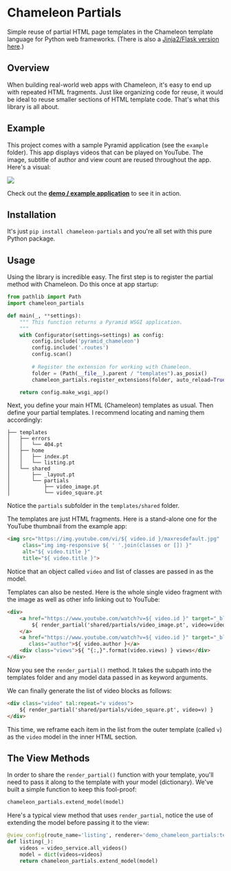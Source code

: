 # Chameleon Partials

Simple reuse of partial HTML page templates in the Chameleon template language for Python web frameworks.
(There is also a [Jinja2/Flask version here](https://github.com/mikeckennedy/jinja_partials).)

## Overview

When building real-world web apps with Chameleon, it's easy to end up with repeated HTML fragments.
Just like organizing code for reuse, it would be ideal to reuse smaller sections of HTML template code.
That's what this library is all about.

## Example

This project comes with a sample Pyramid application (see the `example` folder). This app displays videos
that can be played on YouTube. The image, subtitle of author and view count are reused throughout the
app. Here's a visual:

![](https://raw.githubusercontent.com/mikeckennedy/chameleon_partials/main/readme_resources/reused-html-visual.png)

Check out the [**demo / example application**](https://github.com/mikeckennedy/chameleon_partials/tree/main/example) 
to see it in action. 

## Installation

It's just `pip install chameleon-partials` and you're all set with this pure Python package.

## Usage

Using the library is incredible easy. The first step is to register the partial method with Chameleon.
Do this once at app startup:

```python
from pathlib import Path
import chameleon_partials

def main(_, **settings):
    """ This function returns a Pyramid WSGI application.
    """
    with Configurator(settings=settings) as config:
        config.include('pyramid_chameleon')
        config.include('.routes')
        config.scan()
        
        # Register the extension for working with Chameleon.
        folder = (Path(__file__).parent / "templates").as_posix()
        chameleon_partials.register_extensions(folder, auto_reload=True, cache_init=True)

    return config.make_wsgi_app()
```

Next, you define your main HTML (Chameleon) templates as usual. Then 
define your partial templates. I recommend locating and naming them accordingly:

```
├── templates
│   ├── errors
│   │   └── 404.pt
│   ├── home
│   │   ├── index.pt
│   │   └── listing.pt
│   └── shared
│       ├── _layout.pt
│       └── partials
│           ├── video_image.pt
│           └── video_square.pt
```

Notice the `partials` subfolder in the `templates/shared` folder.

The templates are just HTML fragments. Here is a stand-alone one for the YouTube thumbnail from
the example app:

```html
<img src="https://img.youtube.com/vi/${ video.id }/maxresdefault.jpg"
     class="img img-responsive ${ ' '.join(classes or []) }"
     alt="${ video.title }"
     title="${ video.title }">
```

Notice that an object called `video` and list of classes are passed in as the model.

Templates can also be nested. Here is the whole single video fragment with the image as well as other info
linking out to YouTube:

```html
<div>
    <a href="https://www.youtube.com/watch?v=${ video.id }" target="_blank">
        ${ render_partial('shared/partials/video_image.pt', video=video, classes=[]) }
    </a>
    <a href="https://www.youtube.com/watch?v=${ video.id }" target="_blank"
       class="author">${ video.author }</a>
    <div class="views">${ "{:,}".format(video.views) } views</div>
</div>
```

Now you see the `render_partial()` method. It takes the subpath into the templates folder and
any model data passed in as keyword arguments.

We can finally generate the list of video blocks as follows:

```html
<div class="video" tal:repeat="v videos">
    ${ render_partial('shared/partials/video_square.pt', video=v) }
</div>
```

This time, we reframe each item in the list from the outer template (called `v`) as the `video` model
in the inner HTML section.

## The View Methods

In order to share the `render_partial()` function with your template, you'll need to pass it along to the
template with your model (dictionary). We've built a simple function to keep this fool-proof: 

```python
chameleon_partials.extend_model(model)
```

Here's a typical view method that uses `render_partial`, notice the use of extending the 
model before passing it to the view:

```python
@view_config(route_name='listing', renderer='demo_chameleon_partials:templates/home/listing.pt')
def listing(_):
    videos = video_service.all_videos()
    model = dict(videos=videos)
    return chameleon_partials.extend_model(model)
```
